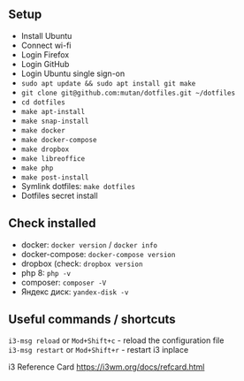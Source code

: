 ## Setup

* Install Ubuntu
* Connect wi-fi
* Login Firefox
* Login GitHub
* Login Ubuntu single sign-on
* `sudo apt update && sudo apt install git make`
* `git clone git@github.com:mutan/dotfiles.git ~/dotfiles`
* `cd dotfiles`
* `make apt-install`
* `make snap-install`
* `make docker`
* `make docker-compose`
* `make dropbox`
* `make libreoffice`
* `make php`
* `make post-install`
* Symlink dotfiles: `make dotfiles`
* Dotfiles secret install

## Check installed
* docker: `docker version` / `docker info`
* docker-compose: `docker-compose version`
* dropbox (check: `dropbox version`
* php 8: `php -v`
* composer: `composer -V`
* Яндекс диск: `yandex-disk -v`

## Useful commands / shortcuts
`i3-msg reload` or `Mod+Shift+c` - reload the configuration file  
`i3-msg restart` or `Mod+Shift+r` - restart i3 inplace

i3 Reference Card
https://i3wm.org/docs/refcard.html